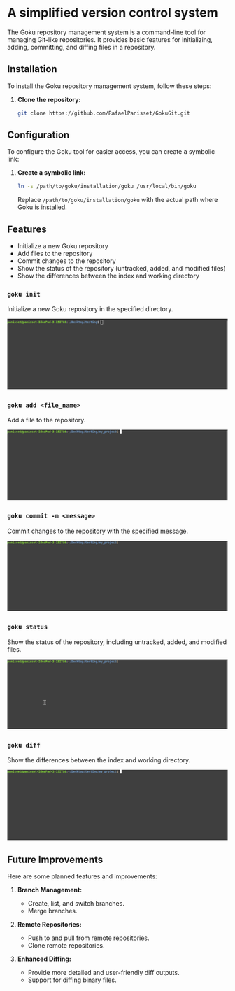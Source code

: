 # A simplified version control system

The Goku repository management system is a command-line tool for managing Git-like repositories. It provides basic features for initializing, adding, committing, and diffing files in a repository.

## Installation

To install the Goku repository management system, follow these steps:

1. **Clone the repository:**

    ```sh
    git clone https://github.com/RafaelPanisset/GokuGit.git
    ```

## Configuration

To configure the Goku tool for easier access, you can create a symbolic link:

1. **Create a symbolic link:**

    ```sh
    ln -s /path/to/goku/installation/goku /usr/local/bin/goku
    ```

    Replace `/path/to/goku/installation/goku` with the actual path where Goku is installed.

## Features

* Initialize a new Goku repository
* Add files to the repository
* Commit changes to the repository
* Show the status of the repository (untracked, added, and modified files)
* Show the differences between the index and working directory

### `goku init`

Initialize a new Goku repository in the specified directory.


![Initialize repository](assets/init-repo.gif)

### `goku add <file_name>`

Add a file to the repository.

![Initialize repository](assets/add-repo.gif)

### `goku commit -m <message>`

Commit changes to the repository with the specified message.

![Initialize repository](assets/commit-repo.gif)


### `goku status`

Show the status of the repository, including untracked, added, and modified files.

![Initialize repository](assets/status-repo.gif)

### `goku diff`

Show the differences between the index and working directory.

![Initialize repository](assets/diff-repo.gif)

## Future Improvements

Here are some planned features and improvements:

1. **Branch Management:**
   - Create, list, and switch branches.
   - Merge branches.

2. **Remote Repositories:**
   - Push to and pull from remote repositories.
   - Clone remote repositories.

3. **Enhanced Diffing:**
   - Provide more detailed and user-friendly diff outputs.
   - Support for diffing binary files.

